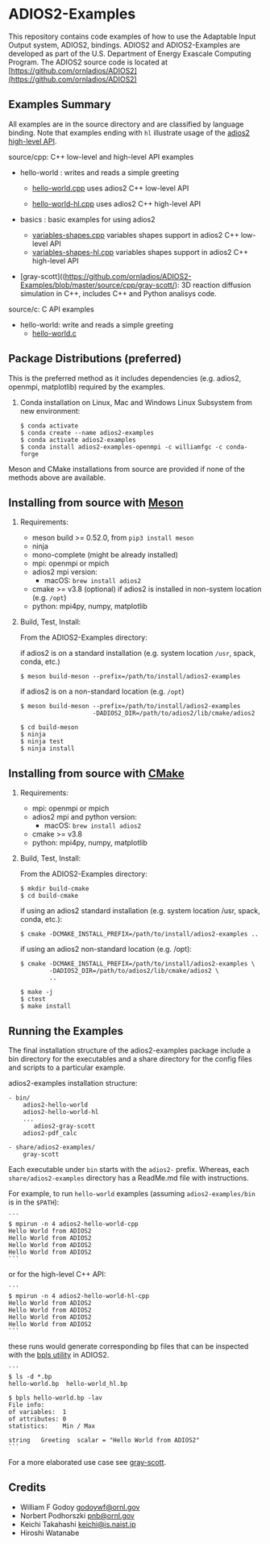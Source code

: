 
# ADIOS2-Examples
This repository contains code examples of how to use the Adaptable Input Output system, ADIOS2, bindings. ADIOS2 and ADIOS2-Examples are developed as part of the U.S. Department of Energy Exascale Computing Program.
The ADIOS2 source code is located at 
[https://github.com/ornladios/ADIOS2](https://github.com/ornladios/ADIOS2)


## Examples Summary
All examples are in the source directory and are classified by language binding. Note that examples ending with `hl` illustrate usage of the [adios2 high-level API](https://adios2.readthedocs.io/en/latest/api_high/api_high.html). 

source/cpp:  C++ low-level and high-level API examples
- hello-world : writes and reads a simple greeting
    - [hello-world.cpp](https://github.com/ornladios/ADIOS2-Examples/blob/master/source/cpp/hello-world/hello-world.cpp) uses adios2 C++ low-level API
    
    - [hello-world-hl.cpp](https://github.com/ornladios/ADIOS2-Examples/blob/master/source/cpp/hello-world/hello-world-hl.cpp) uses adios2 C++ high-level API


- basics : basic examples for using adios2
    - [variables-shapes.cpp](https://github.com/ornladios/ADIOS2-Examples/blob/master/source/cpp/basics/variables-shapes.cpp) variables shapes support in adios2 C++ low-level API
    - [variables-shapes-hl.cpp](https://github.com/ornladios/ADIOS2-Examples/blob/master/source/cpp/basics/variables-shapes-hl.cpp) variables shapes support in adios2 C++ high-level API


- [gray-scott]((https://github.com/ornladios/ADIOS2-Examples/blob/master/source/cpp/gray-scott/): 3D reaction diffusion simulation in C++, includes C++ and Python analisys code. 

source/c: C API examples
- hello-world: write and reads a simple greeting
    - [hello-world.c](https://github.com/ornladios/ADIOS2-Examples/blob/master/source/c/hello-world/hello-world.cpp)

## Package Distributions (preferred)

This is the preferred method as it includes dependencies (e.g. adios2, openmpi, matplotlib) required by the examples.

1. Conda installation on Linux, Mac and Windows Linux Subsystem from new environment:
    
    ```
    $ conda activate
    $ conda create --name adios2-examples
    $ conda activate adios2-examples 
    $ conda install adios2-examples-openmpi -c williamfgc -c conda-forge
    ```

Meson and CMake installations from source are provided if none of the methods above are available.

## Installing from source with [Meson](https://mesonbuild.com/)

1. Requirements:

    - meson build >= 0.52.0, from `pip3 install meson` 
    - ninja
    - mono-complete (might be already installed)
    - mpi: openmpi or mpich
    - adios2 mpi version: 
      - macOS: `brew install adios2`
    - cmake >= v3.8 (optional) if adios2 is installed in non-system location (e.g. `/opt`)
    - python: mpi4py, numpy, matplotlib


2. Build, Test, Install:

    From the ADIOS2-Examples directory:
    
    if adios2 is on a standard installation (e.g. system location `/usr`, spack, conda, etc.) 
    
    ```
    $ meson build-meson --prefix=/path/to/install/adios2-examples
    ```
    
    if adios2 is on a non-standard location (e.g. `/opt`)
    
    ```
    $ meson build-meson --prefix=/path/to/install/adios2-examples 
                        -DADIOS2_DIR=/path/to/adios2/lib/cmake/adios2
    ```
    
    ```
    $ cd build-meson
    $ ninja
    $ ninja test
    $ ninja install
    ``` 		

## Installing from source with [CMake](https://cmake.org/)

1. Requirements:

    - mpi: openmpi or mpich
    - adios2 mpi and python version: 
        - macOS: `brew install adios2`
    - cmake >= v3.8
    - python: mpi4py, numpy, matplotlib

2. Build, Test, Install:

    From the ADIOS2-Examples directory:
	
    ```
    $ mkdir build-cmake
    $ cd build-cmake
    ```
    
    if using an adios2 standard installation (e.g. system location /usr, spack, conda, etc.):
    
    ```
    $ cmake -DCMAKE_INSTALL_PREFIX=/path/to/install/adios2-examples ..
    ```
    
    if using an adios2 non-standard location (e.g. /opt):
    
    ```
    $ cmake -DCMAKE_INSTALL_PREFIX=/path/to/install/adios2-examples \
            -DADIOS2_DIR=/path/to/adios2/lib/cmake/adios2 \
            ..
    ```
    
    ```
    $ make -j
    $ ctest
    $ make install
    ```

## Running the Examples

The final installation structure of the adios2-examples package include a bin directory for the executables and a share directory for the config files and scripts to a particular example.
    
adios2-examples installation structure:
   
    - bin/
        adios2-hello-world
        adios2-hello-world-hl
        ...
    	   adios2-gray-scott
        adios2-pdf_calc
    	
    - share/adios2-examples/
        gray-scott
        
Each executable under `bin` starts with the `adios2-` prefix. Whereas, each `share/adios2-examples` directory has a ReadMe.md file with instructions. 

For example, to run `hello-world` examples (assuming `adios2-examples/bin` is in the `$PATH`):

    ```
    $ mpirun -n 4 adios2-hello-world-cpp
    Hello World from ADIOS2
    Hello World from ADIOS2
    Hello World from ADIOS2
    Hello World from ADIOS2
    ```
    
or for the high-level C++ API:
    
    ```
    $ mpirun -n 4 adios2-hello-world-hl-cpp
    Hello World from ADIOS2
    Hello World from ADIOS2
    Hello World from ADIOS2
    Hello World from ADIOS2
    ```   

these runs would generate corresponding bp files that can be inspected with the [bpls utility](https://adios2.readthedocs.io/en/latest/ecosystem/utilities.html#bpls-inspecting-data) in ADIOS2.
   
    ```
    $ ls -d *.bp
    hello-world.bp  hello-world_hl.bp
    
    $ bpls hello-world.bp -lav
    File info:
    of variables:  1
    of attributes: 0
    statistics:    Min / Max
    
    string   Greeting  scalar = "Hello World from ADIOS2"
    ```

For a more elaborated use case see [gray-scott](https://github.com/ornladios/ADIOS2-Examples/tree/master/source/cpp/gray-scott).
   
## Credits

* William F Godoy godoywf@ornl.gov
* Norbert Podhorszki pnb@ornl.gov
* Keichi Takahashi keichi@is.naist.jp
* Hiroshi Watanabe

